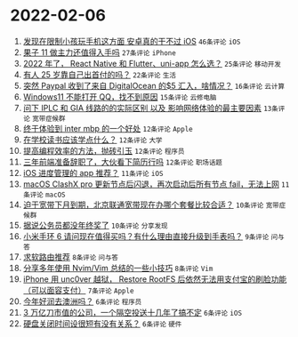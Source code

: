 # 2022-02-06

1. [发现在限制小孩玩手机这方面 安卓真的干不过 iOS](https://www.v2ex.com/t/832064) `46条评论` `iOS`
1. [果子 11 做主力还值得入手吗](https://www.v2ex.com/t/832072) `27条评论` `iPhone`
1. [2022 年了， React Native 和 Flutter、uni-app 怎么选？](https://www.v2ex.com/t/832037) `25条评论` `移动开发`
1. [有人 25 岁靠自己出首付的吗？](https://www.v2ex.com/t/832027) `22条评论` `生活`
1. [突然 Paypal 收到了来自 DigitalOcean 的$5 汇入，啥情况？](https://www.v2ex.com/t/832043) `16条评论` `云计算`
1. [Windows11 不能打开 QQ，找不到原因](https://www.v2ex.com/t/832055) `15条评论` `云修电脑`
1. [问下 IPLC 和 GIA 线路的的实际区别 以及 影响网络体验的最主要因素](https://www.v2ex.com/t/832026) `13条评论` `宽带症候群`
1. [终于体验到 inter mbp 的一个好处](https://www.v2ex.com/t/832070) `12条评论` `Apple`
1. [在学校读书应该学点什么？](https://www.v2ex.com/t/832065) `12条评论` `大学`
1. [提高编程效率的方法，抛砖引玉](https://www.v2ex.com/t/832061) `12条评论` `程序员`
1. [三年前端准备辞职了，大伙看下简历行吗](https://www.v2ex.com/t/832042) `12条评论` `职场话题`
1. [iOS 进度管理的 app 推荐？](https://www.v2ex.com/t/832056) `11条评论` `iOS`
1. [macOS ClashX pro 更新节点后闪退，再次启动后所有节点 fail，无法上网](https://www.v2ex.com/t/832049) `11条评论` `macOS`
1. [迫于宽带下月到期，北京联通宽带现在办哪个套餐比较合适？](https://www.v2ex.com/t/832058) `10条评论` `宽带症候群`
1. [据说公务员都没年终奖了](https://www.v2ex.com/t/832046) `10条评论` `分享发现`
1. [小米手环 6 请问现在值得买吗？有什么理由直接升级到手表吗？](https://www.v2ex.com/t/832035) `9条评论` `问与答`
1. [求软路由推荐](https://www.v2ex.com/t/832092) `8条评论` `问与答`
1. [分享多年使用 Nvim/Vim 总结的一些小技巧](https://www.v2ex.com/t/832068) `8条评论` `Vim`
1. [iPhone 用 unc0ver 越狱， Restore RootFS 后依然无法用支付宝的刷脸功能（可以面容支付）](https://www.v2ex.com/t/832039) `7条评论` `Apple`
1. [今年好润去澳洲吗？](https://www.v2ex.com/t/832095) `6条评论` `程序员`
1. [3 万亿刀市值的公司，一个隔空投送十几年了搞不定](https://www.v2ex.com/t/832076) `6条评论` `iOS`
1. [硬盘关闭时间设很短有没有关系？](https://www.v2ex.com/t/832052) `6条评论` `硬件`
